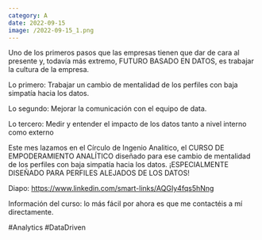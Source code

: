 ```yaml
--- 
category: A 
date: 2022-09-15 
image: /2022-09-15_1.png 
--- 
```


Uno de los primeros pasos que las empresas tienen que dar de cara al presente y, todavía más extremo, FUTURO BASADO EN DATOS,  es trabajar la cultura de la empresa.

Lo primero: Trabajar un cambio de mentalidad de los perfiles con baja simpatía hacia los datos. 

Lo segundo: Mejorar la comunicación con el equipo de data.

Lo tercero: Medir y entender el impacto de los datos tanto a nivel interno como externo

Este mes lazamos en el Círculo de Ingenio Analitico,  el CURSO DE EMPODERAMIENTO ANALÍTICO diseñado para ese cambio de mentalidad de los perfiles con baja simpatía hacia los datos. ¡ESPECIALMENTE DISEÑADO PARA PERFILES ALEJADOS DE LOS DATOS!

Diapo: https://www.linkedin.com/smart-links/AQGIy4fqs5hNng

Información del curso: lo más fácil por ahora es que me contactéis a mí directamente. 

#Analytics #DataDriven